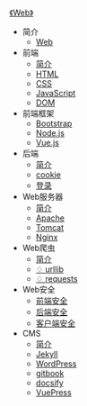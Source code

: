 [《Web》](index.md)

- 简介
  - [Web](简介/Web.md)
- 前端
  - [简介](前端/简介.md)
  - [HTML](前端/HTML.md)
  - [CSS](前端/CSS.md)
  - [JavaScript](前端/JavaScript.md)
  - [DOM](前端/DOM.md)
- 前端框架
  - [Bootstrap](前端框架/Bootstrap.md)
  - [Node.js](前端框架/Node.js.md)
  - [Vue.js](前端框架/Vue.js.md)
- 后端
  - [简介](后端/简介.md)
  - [cookie](后端/cookie.md)
  - [登录](后端/登录.md)
- Web服务器
  - [简介](Web服务器/简介.md)
  - [Apache](Web服务器/Apache.md)
  - [Tomcat](Web服务器/Tomcat.md)
  - [Nginx](Web服务器/Nginx.md)
- Web爬虫
  - [简介](Web爬虫/简介.md)
  - [♢ urllib](Web爬虫/^urllib.md)
  - [♢ requests](Web爬虫/^requests.md)
- Web安全
  - [前端安全](Web安全/前端安全.md)
  - [后端安全](Web安全/后端安全.md)
  - [客户端安全](Web安全/客户端安全.md)
- CMS
  - [简介](CMS/简介.md)
  - [Jekyll](CMS/Jekyll.md)
  - [WordPress](CMS/WordPress.md)
  - [gitbook](CMS/gitbook.md)
  - [docsify](CMS/docsify.md)
  - [VuePress](CMS/VuePress.md)
